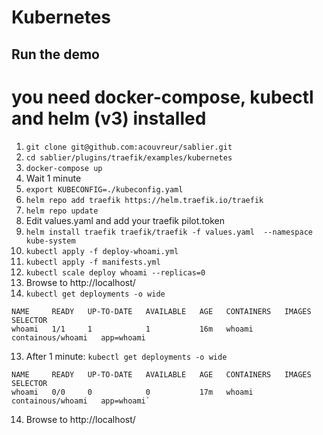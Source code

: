 # Kubernetes

## Run the demo

# you need docker-compose, kubectl and helm (v3) installed

1. `git clone git@github.com:acouvreur/sablier.git`
2. `cd sablier/plugins/traefik/examples/kubernetes`
3. `docker-compose up`
4.  Wait 1 minute
5. `export KUBECONFIG=./kubeconfig.yaml`
5.  `helm repo add traefik https://helm.traefik.io/traefik`
6.  `helm repo update`
7.  Edit values.yaml and add your traefik pilot.token
8. `helm install traefik traefik/traefik -f values.yaml  --namespace kube-system   `
9.  `kubectl apply -f deploy-whoami.yml`
10.  `kubectl apply -f manifests.yml`
11.  `kubectl scale deploy whoami --replicas=0`
12.  Browse to http://localhost/ 
13. `kubectl get deployments -o wide`
```
NAME     READY   UP-TO-DATE   AVAILABLE   AGE   CONTAINERS   IMAGES              SELECTOR
whoami   1/1     1            1           16m   whoami       containous/whoami   app=whoami
```
13.  After 1 minute: `kubectl get deployments -o wide`
```
NAME     READY   UP-TO-DATE   AVAILABLE   AGE   CONTAINERS   IMAGES              SELECTOR
whoami   0/0     0            0           17m   whoami       containous/whoami   app=whoami`
```
14.  Browse to http://localhost/ 